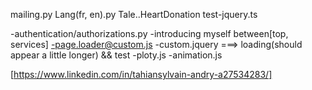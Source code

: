 mailing.py
Lang(fr, en).py
Tale..HeartDonation
test-jquery.ts

-authentication/authorizations.py
-introducing myself between[top, services]
-page.loader@custom.js 
-custom.jquery  ===> loading(should appear a little longer) && test
-ploty.js
-animation.js

[https://www.linkedin.com/in/tahiansylvain-andry-a27534283/]
